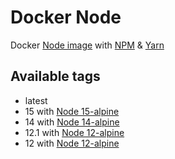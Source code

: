 # Docker Node
Docker [Node image](https://hub.docker.com/_/node/) with [NPM](https://www.npmjs.com) & [Yarn](https://yarnpkg.com/fr/)

## Available tags
- latest
- 15 with [Node 15-alpine](https://github.com/nodejs/docker-node/blob/31246f5f779cafa0930a1db04bd00d875d6a940d/15/alpine3.11/Dockerfile)
- 14 with [Node 14-alpine](https://github.com/nodejs/docker-node/blob/b1035ac19bad5a92e9bc48c1b53ea37572c88cfc/14/alpine3.11/Dockerfile)
- 12.1 with [Node 12-alpine](https://github.com/nodejs/docker-node/blob/31246f5f779cafa0930a1db04bd00d875d6a940d/12/alpine3.11/Dockerfile)
- 12 with [Node 12-alpine](https://github.com/nodejs/docker-node/blob/31246f5f779cafa0930a1db04bd00d875d6a940d/12/alpine3.11/Dockerfile)
